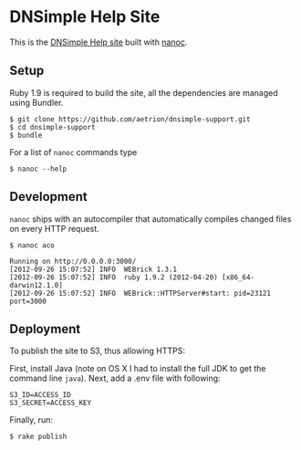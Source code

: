 # DNSimple Help Site

This is the [DNSimple Help site](http://support.dnsimple.com) built with [nanoc](http://nanoc.stoneship.org/).

## Setup

Ruby 1.9 is required to build the site, all the dependencies are managed using Bundler.

    $ git clone https://github.com/aetrion/dnsimple-support.git
    $ cd dnsimple-support
    $ bundle

For a list of `nanoc` commands type

    $ nanoc --help

## Development

`nanoc` ships with an autocompiler that automatically compiles changed files on every HTTP request.

    $ nanoc aco

    Running on http://0.0.0.0:3000/
    [2012-09-26 15:07:52] INFO  WEBrick 1.3.1
    [2012-09-26 15:07:52] INFO  ruby 1.9.2 (2012-04-20) [x86_64-darwin12.1.0]
    [2012-09-26 15:07:52] INFO  WEBrick::HTTPServer#start: pid=23121 port=3000

## Deployment

To publish the site to S3, thus allowing HTTPS:

First, install Java (note on OS X I had to install the full JDK to get the command line `java`). Next, add a .env file with following:

    S3_ID=ACCESS_ID
    S3_SECRET=ACCESS_KEY

Finally, run:

    $ rake publish
